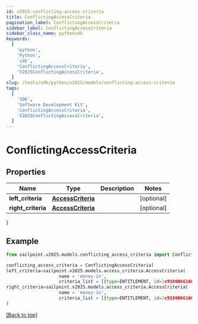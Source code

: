 ```yaml
---
id: v2025-conflicting-access-criteria
title: ConflictingAccessCriteria
pagination_label: ConflictingAccessCriteria
sidebar_label: ConflictingAccessCriteria
sidebar_class_name: pythonsdk
keywords:
  [
    'python',
    'Python',
    'sdk',
    'ConflictingAccessCriteria',
    'V2025ConflictingAccessCriteria',
  ]
slug: /tools/sdk/python/v2025/models/conflicting-access-criteria
tags:
  [
    'SDK',
    'Software Development Kit',
    'ConflictingAccessCriteria',
    'V2025ConflictingAccessCriteria',
  ]
---
```


# ConflictingAccessCriteria

## Properties

| Name | Type | Description | Notes |
| --- | --- | --- | --- |
| **left_criteria** | [**AccessCriteria**](access-criteria) |  | [optional] |
| **right_criteria** | [**AccessCriteria**](access-criteria) |  | [optional] |

}

## Example

```python
from sailpoint.v2025.models.conflicting_access_criteria import ConflictingAccessCriteria

conflicting_access_criteria = ConflictingAccessCriteria(
left_criteria=sailpoint.v2025.models.access_criteria.AccessCriteria(
                    name = 'money-in',
                    criteria_list = [{type=ENTITLEMENT, id=2c9180866166b5b0016167c32ef31a66, name=Administrator}, {type=ENTITLEMENT, id=2c9180866166b5b0016167c32ef31a67, name=Administrator}], ),
right_criteria=sailpoint.v2025.models.access_criteria.AccessCriteria(
                    name = 'money-in',
                    criteria_list = [{type=ENTITLEMENT, id=2c9180866166b5b0016167c32ef31a66, name=Administrator}, {type=ENTITLEMENT, id=2c9180866166b5b0016167c32ef31a67, name=Administrator}], )
)

```

[[Back to top]](#)
